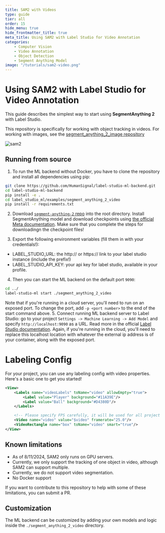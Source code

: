 ```yaml
---
title: SAM2 with Videos
type: guide
tier: all
order: 15
hide_menu: true
hide_frontmatter_title: true
meta_title: Using SAM2 with Label Studio for Video Annotation
categories:
    - Computer Vision
    - Video Annotation
    - Object Detection
    - Segment Anything Model
image: "/tutorials/sam2-video.png"
---
```


<!--

-->

# Using SAM2 with Label Studio for Video Annotation

This guide describes the simplest way to start using **SegmentAnything 2** with Label Studio.

This repository is specifically for working with object tracking in videos. For working with images, 
see the [segment_anything_2_image repository](https://github.com/HumanSignal/label-studio-ml-backend/tree/master/label_studio_ml/examples/segment_anything_2_image)

![sam2](/tutorials/Sam2Video.gif)

## Running from source

1. To run the ML backend without Docker, you have to clone the repository and install all dependencies using pip:

```bash
git clone https://github.com/HumanSignal/label-studio-ml-backend.git
cd label-studio-ml-backend
pip install -e .
cd label_studio_ml/examples/segment_anything_2_video
pip install -r requirements.txt
```

2. Download [`segment-anything-2` repo](https://github.com/facebookresearch/segment-anything-2) into the root directory. Install SegmentAnything model and download checkpoints using [the official Meta documentation](https://github.com/facebookresearch/segment-anything-2?tab=readme-ov-file#installation). Make sure that you complete the steps for downloadingn the checkpoint files! 

3. Export the following environment variables (fill them in with your credentials!):
- LABEL_STUDIO_URL: the http:// or https:// link to your label studio instance (include the prefix!) 
- LABEL_STUDIO_API_KEY: your api key for label studio, available in your profile. 

4. Then you can start the ML backend on the default port `9090`:

```bash
cd ../
label-studio-ml start ./segment_anything_2_video
```
Note that if you're running in a cloud server, you'll need to run on an exposed port. To change the port, add `-p <port number>` to the end of the start command above.
5. Connect running ML backend server to Label Studio: go to your project `Settings -> Machine Learning -> Add Model` and specify `http://localhost:9090` as a URL. Read more in the official [Label Studio documentation](https://labelstud.io/guide/ml#Connect-the-model-to-Label-Studio).
 Again, if you're running in the cloud, you'll need to replace this localhost location with whatever the external ip address is of your container, along with the exposed port.

# Labeling Config
For your project, you can use any labeling config with video properties. Here's a basic one to get you started!

```xml     
<View>
    <Labels name="videoLabels" toName="video" allowEmpty="true">
        <Label value="Player" background="#11A39E"/>
        <Label value="Ball" background="#D4380D"/>
    </Labels>

    <!-- Please specify FPS carefully, it will be used for all project videos -->
    <Video name="video" value="$video" framerate="25.0"/>
    <VideoRectangle name="box" toName="video" smart="true"/>
</View>
```

## Known limitations
- As of 8/11/2024, SAM2 only runs on GPU servers. 
- Currently, we only support the tracking of one object in video, although SAM2 can support multiple. 
- Currently, we do not support video segmentation. 
- No Docker support

If you want to contribute to this repository to help with some of these limitations, you can submit a PR. 

## Customization

The ML backend can be customized by adding your own models and logic inside the `./segment_anything_2_video` directory.
